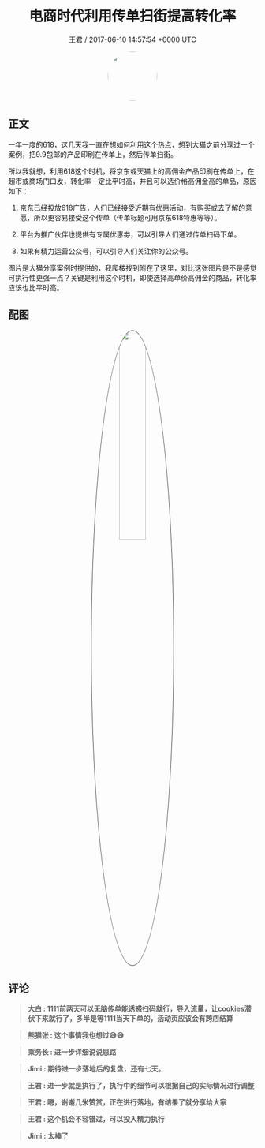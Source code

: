 <h1 align="center">电商时代利用传单扫街提高转化率</h1>
<p align="center">
    <a>王君 / 2017-06-10 14:57:54 &#43;0000 UTC</a>
</p>

<div align="center">
    <img src="https://images.zsxq.com/FrsdWPWXvF8z-hMfRfGtY4cP_pgO?e=1590940799&amp;token=kIxbL07-8jAj8w1n4s9zv64FuZZNEATmlU_Vm6zD:DX-kRHKE06d7LTAMsoszRz6M53E=" width="100" height="100" style="border:1px solid;border-radius:50%; color:#ffffff"/>
</div>

## 正文

<div>
 

一年一度的618，这几天我一直在想如何利用这个热点，想到大猫之前分享过一个案例，把9.9包邮的产品印刷在传单上，然后传单扫街。

所以我就想，利用618这个时机，将京东或天猫上的高佣金产品印刷在传单上，在超市或商场门口发，转化率一定比平时高，并且可以选价格高佣金高的单品，原因如下：

1. 京东已经投放618广告，人们已经接受近期有优惠活动，有购买或去了解的意愿，所以更容易接受这个传单（传单标题可用京东618特惠等等）。

2. 平台为推广伙伴也提供有专属优惠劵，可以引导人们通过传单扫码下单。

3. 如果有精力运营公众号，可以引导人们关注你的公众号。



图片是大猫分享案例时提供的，我爬楼找到附在了这里，对比这张图片是不是感觉可执行性更强一点？关键是利用这个时机，即使选择高单价高佣金的商品，转化率应该也比平时高。
</div>

## 配图
<div class="image" align="center">

<img src="https://images.zsxq.com/FiopJ0e_UhRbfETJ971aOWl5bfEj?e=1590940799&amp;token=kIxbL07-8jAj8w1n4s9zv64FuZZNEATmlU_Vm6zD:wotAh476_XGy32e9Ec1j1yxJfio=" width="33%" height="33%" style="border:1px solid;border-radius:50%; color:#3c3f41"/>

</div>

## 评论

<div align="left">
<div>

<blockquote >
<span> <strong>大白 : 1111前两天可以无脑传单能诱惑扫码就行，导入流量，让cookies潜伏下来就行了，多半是等1111当天下单的，活动页应该会有跨店结算 </strong></span>
</blockquote>

<blockquote >
<span> <strong>熊猫张 : 这个事情我也想过😅😅 </strong></span>
</blockquote>

<blockquote >
<span> <strong>乘务长 : 进一步详细说说思路 </strong></span>
</blockquote>

<blockquote >
<span> <strong>Jimi : 期待进一步落地后的复盘，还有七天。 </strong></span>
</blockquote>

<blockquote >
<span> <strong>王君 : 进一步就是执行了，执行中的细节可以根据自己的实际情况进行调整 </strong></span>
</blockquote>

<blockquote >
<span> <strong>王君 : 嗯，谢谢几米赞赏，正在进行落地，有结果了就分享给大家 </strong></span>
</blockquote>

<blockquote >
<span> <strong>王君 : 这个机会不容错过，可以投入精力执行 </strong></span>
</blockquote>

<blockquote >
<span> <strong>Jimi : 太棒了 </strong></span>
</blockquote>

</div>
</div>